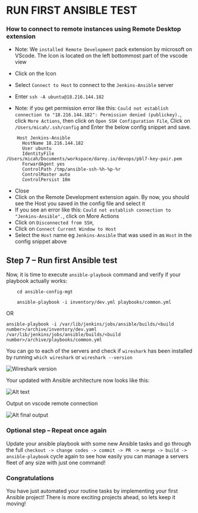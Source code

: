 # RUN FIRST ANSIBLE TEST


### How to connect to remote instances using Remote Desktop extension
- Note: We `installed Remote Development` pack extension by microsoft on VScode. The Icon is located on the left bottommost part of the vscode view

- Click on the Icon
- Select `Connect to Host` to connect to the `Jenkins-Ansible` server
- Enter `ssh -A ubuntu@18.216.144.182`

- Note: if you get permission error like this: `Could not establish connection to "18.216.144.182": Permission denied (publickey).`, click `More Actions`, then click on `Open SSH Configuration File`, Click on `/Users/micah/.ssh/config` and Enter the below config snippet and save.

```
    Host Jenkins-Ansible
      HostName 18.216.144.182
      User ubuntu
      IdentityFile /Users/micah/Documents/workspace/darey.io/devops/pbl7-key-pair.pem
      ForwardAgent yes
      ControlPath /tmp/ansible-ssh-%h-%p-%r
      ControlMaster auto
      ControlPersist 10m
```
- Close
- Click on the Remote Development extension again. By now, you should see the Host you saved in the config file and select it
- If you see an error like this: `Could not establish connection to "Jenkins-Ansible".`, click on More Actions
- Click on `Disconnected from SSH`,
- Click on `Connect Current Window to Host`
- Select the `Host` name eg `Jenkins-Ansible` that was used in as `Host` in the config snippet above

## Step 7 – Run first Ansible test
Now, it is time to execute `ansible-playbook` command and verify if your playbook actually works:
```
    cd ansible-config-mgt

    ansible-playbook -i inventory/dev.yml playbooks/common.yml
```

OR 

```
ansible-playbook -i /var/lib/jenkins/jobs/ansible/builds/<build number>/archive/inventory/dev.yaml /var/lib/jenkins/jobs/ansible/builds/<build number>/archive/playbooks/common.yml

```


You can go to each of the servers and check if `wireshark` has been installed by running `which wireshark` or `wireshark --version`

![Wireshark version](images/wireshark.png)




Your updated with Ansible architecture now looks like this:

![Alt text](images/ansible_architecture.png)



Output on vscode remote connection

![Alt final output](images/final-output.png)

### Optional step – Repeat once again
Update your ansible playbook with some new Ansible tasks and go through the full `checkout -> change codes -> commit -> PR -> merge -> build -> ansible-playbook` cycle again to see how easily you can manage a servers fleet of any size with just one command!

### Congratulations
You have just automated your routine tasks by implementing your first Ansible project! There is more exciting projects ahead, so lets keep it moving!